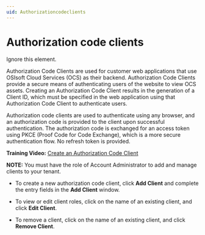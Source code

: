 ```yaml
---
uid: Authorizationcodeclients
---
```


# Authorization code clients

Ignore this element.

Authorization Code Clients are used for customer web applications that use OSIsoft Cloud Services (OCS) as their backend. Authorization Code Clients provide a secure means of authenticating users of the website to view OCS assets. Creating an Authorization Code Client results in the generation of a Client ID, which must be specified in the web application using that Authorization Code Client to authenticate users.

Authorization code clients are used to authenticate using any browser, and an authorization code is provided to the client upon successful authentication. The authorization code is exchanged for an access token using PKCE (Proof Code for Code Exchange), which is a more secure authentication flow. No refresh token is provided.

**Training Video:** [Create an Authorization Code Client](https://www.youtube.com/watch?v=97QJjUKa6Pk&t=3s)

**NOTE:** You must have the role of Account Administrator to add and manage clients to your tenant.

* To create a new authorization code client, click **Add Client** and complete the entry fields in the **Add Client** window.

* To view or edit client roles, click on the name of an existing client, and click **Edit Client**.

* To remove a client, click on the name of an existing client, and click **Remove Client**.
